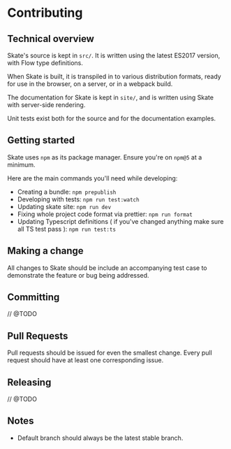 # Contributing

## Technical overview

Skate's source is kept in `src/`. It is written using the latest ES2017 version,
with Flow type definitions.

When Skate is built, it is transpiled in to various distribution formats, ready
for use in the browser, on a server, or in a webpack build.

The documentation for Skate is kept in `site/`, and is written using Skate with
server-side rendering.

Unit tests exist both for the source and for the documentation examples.

## Getting started

Skate uses `npm` as its package manager. Ensure you're on `npm@5` at a minimum.

Here are the main commands you'll need while developing:

* Creating a bundle: `npm prepublish`
* Developing with tests: `npm run test:watch`
* Updating skate site: `npm run dev`
* Fixing whole project code format via prettier: `npm run format`
* Updating Typescript definitions ( if you've changed anything make sure all TS
  test pass ): `npm run test:ts`

## Making a change

All changes to Skate should be include an accompanying test case to demonstrate
the feature or bug being addressed.

## Committing

// @TODO

## Pull Requests

Pull requests should be issued for even the smallest change. Every pull request
should have at least one corresponding issue.

## Releasing

// @TODO

## Notes

* Default branch should always be the latest stable branch.
